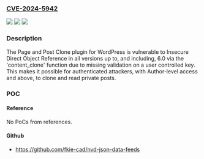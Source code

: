 ### [CVE-2024-5942](https://cve.mitre.org/cgi-bin/cvename.cgi?name=CVE-2024-5942)
![](https://img.shields.io/static/v1?label=Product&message=Page%20and%20Post%20Clone&color=blue)
![](https://img.shields.io/static/v1?label=Version&message=*%3C%3D%206.0%20&color=brighgreen)
![](https://img.shields.io/static/v1?label=Vulnerability&message=CWE-639%20Authorization%20Bypass%20Through%20User-Controlled%20Key&color=brighgreen)

### Description

The Page and Post Clone plugin for WordPress is vulnerable to Insecure Direct Object Reference in all versions up to, and including, 6.0 via the 'content_clone' function due to missing validation on a user controlled key. This makes it possible for authenticated attackers, with Author-level access and above, to clone and read private posts.

### POC

#### Reference
No PoCs from references.

#### Github
- https://github.com/fkie-cad/nvd-json-data-feeds


